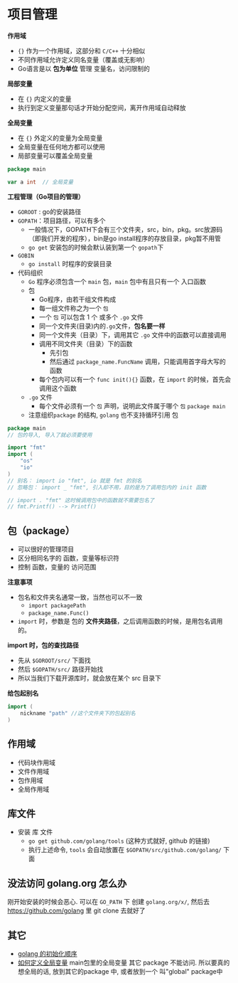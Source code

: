 # 项目管理

**作用域**

* `{}` 作为一个作用域，这部分和 `C/C++`  十分相似
* 不同作用域允许定义同名变量（覆盖或无影响）
* Go语言是以 **包为单位** 管理 变量名，访问限制的



**局部变量**

* 在 `{}` 内定义的变量
* 执行到定义变量那句话才开始分配空间，离开作用域自动释放



**全局变量**

* 在 `{}` 外定义的变量为全局变量
* 全局变量在任何地方都可以使用
* 局部变量可以覆盖全局变量

```go
package main

var a int  // 全局变量
```



**工程管理（Go项目的管理）**
* `GOROOT` : go的安装路径
* `GOPATH`：项目路径，可以有多个
	* 一般情况下，GOPATH下会有三个文件夹，src，bin，pkg。src放源码（即我们开发的程序），bin是go install程序的存放目录，pkg暂不用管
	* `go get` 安装包的时候会默认装到第一个 `gopath`下
* `GOBIN`
	*  `go install` 时程序的安装目录
* 代码组织
  * `Go` 程序必须包含一个 `main` 包，`main` 包中有且只有一个 入口函数
  * 包
    * Go程序，由若干组文件构成
    * 每一组文件称之为一个 `包`
    * 一个 `包` 可以包含 1 个 或多个 `.go` 文件
    * 同一个文件夹(目录)内的`.go`文件，**包名要一样**
    * 同一个文件夹（目录）下，调用其它 `.go` 文件中的函数可以直接调用
    * 调用不同文件夹（目录）下的函数
      * 先引包
      * 然后通过 `package_name.FuncName` 调用，只能调用首字母大写的函数
    * 每个包内可以有一个 `func init(){}` 函数，在 `import` 的时候，首先会调用这个函数
  * `.go` 文件
    * 每个文件必须有一个 `包` 声明，说明此文件属于哪个 `包` `package main`
  * 注意组织`package` 的结构, `golang` 也不支持循环引用 包



```go
package main
// 包的导入, 导入了就必须要使用

import "fmt"
import (
	"os"
    "io"
)
// 别名： import io "fmt", io 就是 fmt 的别名
// 忽略包： import _ "fmt", 引入却不用，目的是为了调用包内的 init 函数

// import . "fmt" 这时候调用包中的函数就不需要包名了
// fmt.Printf() --> Printf()
```



## 包（package）

* 可以很好的管理项目
* 区分相同名字的 函数，变量等标识符
* 控制 函数，变量的 访问范围



**注意事项**

* 包名和文件夹名通常一致，当然也可以不一致
  * `import packagePath`
  * `package_name.Func()`
* `import` 时，参数是 包的 **文件夹路径**，之后调用函数的时候，是用包名调用的。



**import 时，包的查找路径**

* 先从 `$GOROOT/src/` 下面找
* 然后 `$GOPATH/src/` 路径开始找
* 所以当我们下载开源库时，就会放在某个 src 目录下



**给包起别名**

```go
import (
	nickname "path" //这个文件夹下的包起别名
)
```



## 作用域

* 代码块作用域
* 文件作用域
* 包作用域
* 全局作用域



## 库文件
* 安装 库 文件
	* `go get github.com/golang/tools`  (这种方式就好, github 的链接)
	* 执行上述命令, `tools` 会自动放置在 `$GOPATH/src/github.com/golang/` 下面

## 没法访问 golang.org 怎么办
刚开始安装的时候会恶心.
可以在 `GO_PATH` 下 创建 `golang.org/x/`, 然后去 https://github.com/golang 里 git clone 去就好了

## 其它

* [golang 的初始化顺序](https://blog.csdn.net/claram/article/details/77745665)
* [如何定义全局变量](https://blog.csdn.net/SITSGRestia/article/details/84840904) main包里的全局变量 其它 package 不能访问. 所以要真的想全局的话,  放到其它的package 中, 或者放到一个 叫"global" package中

